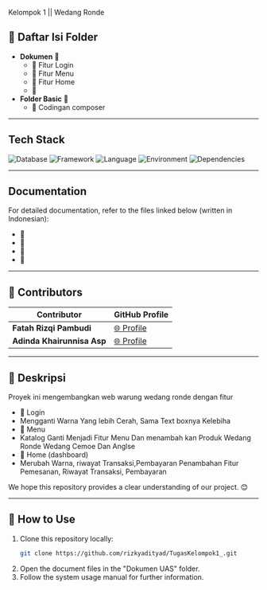   Kelompok 1 || Wedang Ronde 

## 📂 Daftar Isi Folder
- **Dokumen** 📄
  - 📘 Fitur Login 
  - 📙 Fitur Menu 
  - 📗 Fitur Home
  - 📕 
- **Folder Basic** 📁
  - 🔧 Codingan composer

---

## Tech Stack
![Database](https://img.shields.io/badge/database-MySQL-green) ![Framework](https://img.shields.io/badge/framework-Yii2-blue) ![Language](https://img.shields.io/badge/language-PHP-blue) ![Environment](https://img.shields.io/badge/environment-XAMPP-orange) ![Dependencies](https://img.shields.io/badge/dependencies-Composer-yellow)

---

## Documentation
For detailed documentation, refer to the files linked below (written in Indonesian):

- 📘 
- 📙 
- 📗
- 📕 

---

## 🤝 Contributors
| Contributor       | GitHub Profile                                  |
|-------------------|------------------------------------------------|
| **Fatah Rizqi Pambudi**  | [🌐 Profile](https://github.com/Fatahrzqp) |
| **Adinda Khairunnisa Asp**      | [🌐 Profile](https://github.com/Adinda954)    |

---

## 📝 Deskripsi
Proyek ini mengembangkan web warung wedang ronde dengan fitur 
- 📌 Login
-    Mengganti Warna Yang lebih Cerah, Sama Text boxnya Kelebiha
- 📌 Menu
-    Katalog Ganti Menjadi Fitur Menu Dan menambah kan Produk Wedang Ronde Wedang Cemoe Dan Anglse
- 📌 Home (dashboard)
- Merubah Warna, riwayat Transaksi,Pembayaran
Penambahan Fitur Pemesanan, Riwayat Transaksi, Pembayaran
  
  

We hope this repository provides a clear understanding of our project. 😊

---

## 🚀 How to Use
1. Clone this repository locally:
   ```bash
   git clone https://github.com/rizkyadityad/TugasKelompok1_.git
   ```
2. Open the document files in the "Dokumen UAS" folder.
3. Follow the system usage manual for further information.
